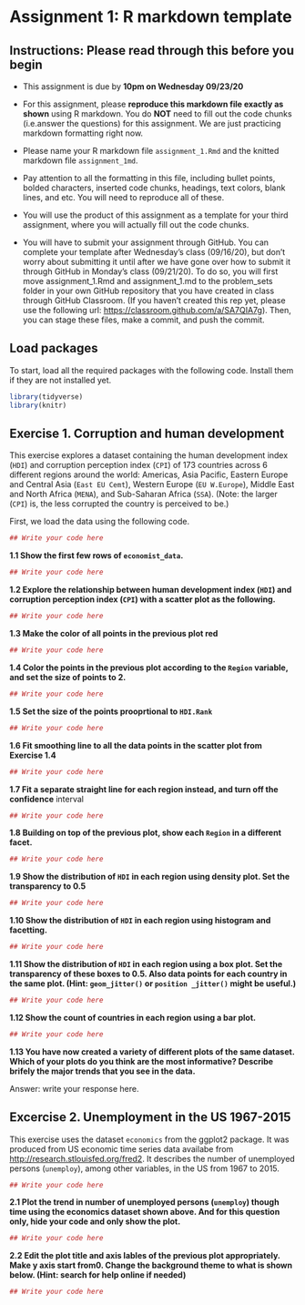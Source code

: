 Assignment 1: R markdown template
================

## Instructions: Please read through this before you begin

  - This assignment is due by **10pm on Wednesday 09/23/20**

  - For this assignment, please **reproduce this markdown file exactly
    as shown** using R markdown. You do **NOT** need to fill out the
    code chunks (i.e.answer the questions) for this assignment. We are
    just practicing markdown formatting right now.

  - Please name your R markdown file `assignment_1.Rmd` and the knitted
    markdown file `assignment_1md`.

  - Pay attention to all the formatting in this file, including bullet
    points, bolded characters, inserted code chunks, headings, text
    colors, blank lines, and etc. You will need to reproduce all of
    these.

  - You will use the product of this assignment as a template for your
    third assignment, where you will actually fill out the code chunks.

  - You will have to submit your assignment through GitHub. You can
    complete your template after Wednesday’s class (09/16/20), but don’t
    worry about submitting it until after we have gone over how to
    submit it through GitHub in Monday’s class (09/21/20). To do so, you
    will first move assignment\_1.Rmd and assignment\_1.md to the
    problem\_sets folder in your own GitHub repository that you have
    created in class through GitHub Classroom. (If you haven’t created
    this rep yet, please use the following url:
    <https://classroom.github.com/a/SA7QIA7g>). Then, you can stage
    these files, make a commit, and push the commit.

## Load packages

To start, load all the required packages with the following code.
Install them if they are not installed yet.

``` r
library(tidyverse)
library(knitr)
```

## Exercise 1. Corruption and human development

This exercise explores a dataset containing the human development index
(`HDI`) and corruption perception index (`CPI`) of 173 countries across
6 different regions around the world: Americas, Asia Pacific, Eastern
Europe and Central Asia (`East EU Cemt`), Western Europe (`EU
W.Europe`), Middle East and North Africa (`MENA`), and Sub-Saharan
Africa (`SSA`). (Note: the larger (`CPI`) is, the less corrupted the
country is perceived to be.)

First, we load the data using the following code.

``` r
## Write your code here
```

**1.1 Show the first few rows of `economist_data`.**

``` r
## Write your code here
```

**1.2 Explore the relationship between human development index (`HDI`)
and corruption perception index (`CPI`) with a scatter plot as the
following.**

``` r
## Write your code here
```

**1.3 Make the color of all points in the previous plot red**

``` r
## Write your code here
```

**1.4 Color the points in the previous plot according to the `Region`
variable, and set the size of points to 2.**

``` r
## Write your code here
```

**1.5 Set the size of the points prooprtional to `HDI.Rank`**

``` r
## Write your code here
```

**1.6 Fit smoothing line to all the data points in the scatter plot from
Exercise 1.4**

``` r
## Write your code here
```

**1.7 Fit a separate straight line for each region instead, and turn off
the confidence** interval

``` r
## Write your code here
```

**1.8 Building on top of the previous plot, show each `Region` in a
different facet.**

``` r
## Write your code here
```

**1.9 Show the distribution of `HDI` in each region using density plot.
Set the transparency to 0.5**

``` r
## Write your code here
```

**1.10 Show the distribution of `HDI` in each region using histogram and
facetting.**

``` r
## Write your code here
```

**1.11 Show the distribution of `HDI` in each region using a box plot.
Set the transparency of these boxes to 0.5. Also data points for each
country in the same plot. (Hint: `geom_jitter()` or `position _jitter()`
might be useful.)**

``` r
## Write your code here
```

**1.12 Show the count of countries in each region using a bar plot.**

``` r
## Write your code here
```

**1.13 You have now created a variety of different plots of the same
dataset. Which of your plots do you think are the most informative?
Describe brifely the major trends that you see in the data.**

Answer: write your response here.

## Excercise 2. Unemployment in the US 1967-2015

This exercise uses the dataset `economics` from the ggplot2 package. It
was produced from US economic time series data availabe from
<http://research.stlouisfed.org/fred2>. It describes the number of
unemployed persons (`unemploy`), among other variables, in the US from
1967 to 2015.

``` r
## Write your code here
```

**2.1 Plot the trend in number of unemployed persons (`unemploy`) though
time using the economics dataset shown above. And for this question
only, hide your code and only show the plot.**

``` r
## Write your code here
```

**2.2 Edit the plot title and axis lables of the previous plot
appropriately. Make y axis start from0. Change the background theme to
what is shown below. (Hint: search for help online if needed)**

``` r
## Write your code here
```
